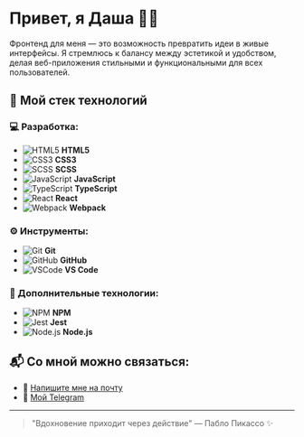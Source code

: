 # Привет, я Даша 👩‍💻

Фронтенд для меня — это возможность превратить идеи в живые интерфейсы. Я стремлюсь к балансу между эстетикой и удобством, делая веб-приложения стильными и функциональными для всех пользователей.

## 🚀 Мой стек технологий

### 💻 Разработка:
- ![HTML5](https://img.shields.io/badge/HTML5-E34F26?style=flat-square&logo=html5&logoColor=white) **HTML5**
- ![CSS3](https://img.shields.io/badge/CSS3-1572B6?style=flat-square&logo=css3&logoColor=white) **CSS3**
- ![SCSS](https://img.shields.io/badge/SCSS-CC6699?style=flat-square&logo=sass&logoColor=white) **SCSS**
- ![JavaScript](https://img.shields.io/badge/JavaScript-F7DF1E?style=flat-square&logo=javascript&logoColor=black) **JavaScript**
- ![TypeScript](https://img.shields.io/badge/TypeScript-3178C6?style=flat-square&logo=typescript&logoColor=white) **TypeScript**
- ![React](https://img.shields.io/badge/React-61DAFB?style=flat-square&logo=react&logoColor=black) **React**
- ![Webpack](https://img.shields.io/badge/Webpack-8DD6F9?style=flat-square&logo=webpack&logoColor=black) **Webpack**

### ⚙️ Инструменты:
- ![Git](https://img.shields.io/badge/Git-F05032?style=flat&logo=git&logoColor=white) **Git**
- ![GitHub](https://img.shields.io/badge/GitHub-181717?style=flat&logo=github&logoColor=white) **GitHub**
- ![VSCode](https://img.shields.io/badge/VS_Code-007ACC?style=flat&logo=visual-studio-code&logoColor=white) **VS Code**

### 📱 Дополнительные технологии:
- ![NPM](https://img.shields.io/badge/NPM-CB3837?style=flat&logo=npm&logoColor=white) **NPM**
- ![Jest](https://img.shields.io/badge/Jest-C21325?style=flat&logo=jest&logoColor=white) **Jest**
- ![Node.js](https://img.shields.io/badge/Node.js-339933?style=flat&logo=node.js&logoColor=white) **Node.js**


## 📬 Со мной можно связаться:
- 📧 [Напишите мне на почту](mailto:shalyakina.dk@gmail.com)
- 👀 [Мой Telegram]([@daria_shalyakina](https://t.me/daria_shalyakina))

---

> "Вдохновение приходит через действие" — Пабло Пикассо ✨
